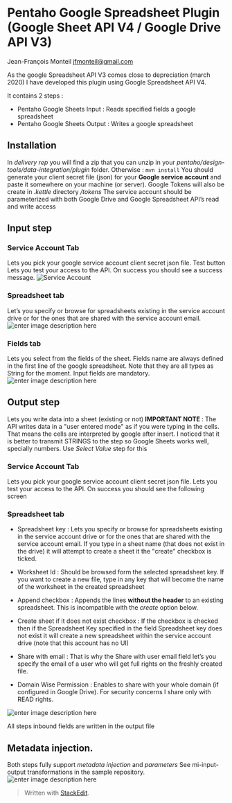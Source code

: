 
# Pentaho Google Spreadsheet Plugin (Google Sheet API V4 / Google Drive API V3)

Jean-François Monteil
jfmonteil@gmail.com

As the google Spreadsheet API V3 comes close to depreciation (march 2020) I have developed this plugin using Google Spreadsheet API V4.

It contains 2 steps :
* Pentaho Google Sheets Input : Reads specified fields a google spreadsheet
* Pentaho Google Sheets Output : Writes a google spreadsheet

## Installation
In *delivery rep* you will find a zip that you can unzip in your *pentaho/design-tools/data-integration/plugin* folder.
Otherwise :  ``` mvn install ```
You should generate your client secret file (json) for your **Google service account** and paste it somewhere on your machine (or server).
Google Tokens will also be create in *.kettle* directory */tokens*
The service account should be parameterized with both Google Drive and Google Spreadsheet  API’s read and write access

## Input step
### Service Account Tab
Lets you pick your google service account client secret json file.
Test button Lets you test your access to the API.
On success you should see a success message.
![Service Account](https://github.com/jfmonteil/Pentaho-Google-Sheet-Plugin/blob/master/screenshots/PentahoGoogleSheetInput-Credential.png?raw=true)


### Spreadsheet tab
Let’s you specify or browse for spreadsheets existing in the service account drive or for the ones that are shared with the service account email.
![enter image description here](https://raw.githubusercontent.com/jfmonteil/Pentaho-Google-Sheet-Plugin/master/screenshots/PentahoGoogleSheetInput-Spreadsheet.png)


### Fields tab
Lets you select from the fields of the sheet.
Fields name are always defined in the first line of the google spreadsheet.
Note that they are all types as String for the moment.
Input fields are mandatory.
![enter image description here](https://raw.githubusercontent.com/jfmonteil/Pentaho-Google-Sheet-Plugin/master/screenshots/PentahoGoogleSheetInput-Fields.png)

## Output step
Lets you write data into a sheet (existing or not)
**IMPORTANT NOTE** : The API writes data in a "user entered mode" as if you were typing in the cells. That means the cells are interpreted by google after insert. I noticed that it is better to transmit STRINGS to the step so Google Sheets works well, specially numbers. Use *Select Value* step for this

### Service Account Tab
Lets you pick your google service account client secret json file.
Lets  you test your access to the API. On success you should see the following screen

### Spreadsheet tab

* Spreadsheet key : 
Lets you specify or browse for spreadsheets existing in the service account drive or for the ones that are shared with the service account email.
If you type in a sheet name (that does not exist in the drive) it will attempt to create a sheet it the "create" checkbox is ticked.
* Worksheet Id : Should be browsed form the selected spreadsheet key. If you want to create a new file, type in any key that will become the name of the worksheet in the created spreadsheet

* Append checkbox : 
Appends the lines **without the header** to an existing spreadsheet. This is incompatible with the *create* option below.

* Create sheet if it does not exist checkbox : 
If the checkbox is checked then if the Spreadsheet Key specified in the field Spreadsheet key does not exist it will create a new spreadsheet within the service account drive (note that this account has no UI)

* Share with email : 
That is why the Share with user email field let’s you specify the email of a user who will get full rights on the freshly created file.

* Domain Wise Permission : 
Enables to share with your whole domain (if configured in Google Drive). For security concerns I share only with READ rights.


![enter image description here](https://raw.githubusercontent.com/jfmonteil/Pentaho-Google-Sheet-Plugin/master/screenshots/PentahoGoogleSheetOut-Spreadsheet.png)

All steps inbound fields are written in the output file

## Metadata injection.
Both steps fully support *metadata injection* and *parameters*
See mi-input-output transformations in the sample repository.
![enter image description here](https://raw.githubusercontent.com/jfmonteil/Pentaho-Google-Sheet-Plugin/master/screenshots/PentahoGoogleSheetOut-Spreadsheet_Variable.png)


> Written with [StackEdit](https://stackedit.io/).